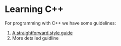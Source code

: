 # Learning C++

For programming with C++ we have some guidelines:
1. [A straightforward style guide](https://github.com/Microsoft/AirSim/blob/master/docs/coding_guidelines.md) 
2. More detailed guidline
<!--stackedit_data:
eyJoaXN0b3J5IjpbLTE4NTU0MzY2NjBdfQ==
-->